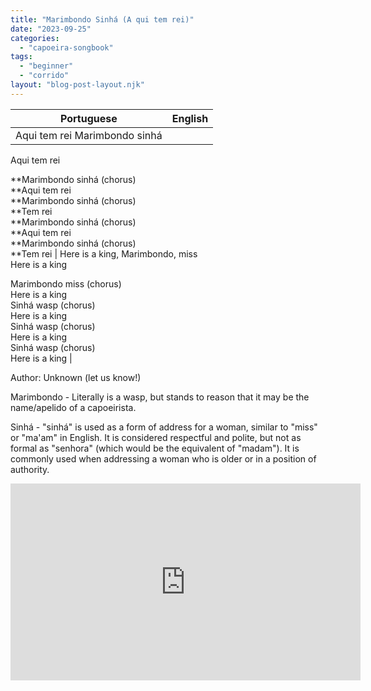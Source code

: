 ```yaml
---
title: "Marimbondo Sinhá (A qui tem rei)"
date: "2023-09-25"
categories: 
  - "capoeira-songbook"
tags: 
  - "beginner"
  - "corrido"
layout: "blog-post-layout.njk"
---
```


| Portuguese | English |
| --- | --- |
| Aqui tem rei Marimbondo sinhá  
Aqui tem rei  
  
**Marimbondo sinhá (chorus)  
**Aqui tem rei  
**Marimbondo sinhá (chorus)  
**Tem rei  
**Marimbondo sinhá (chorus)  
**Aqui tem rei  
**Marimbondo sinhá (chorus)  
**Tem rei | Here is a king, Marimbondo, miss  
Here is a king  
  
Marimbondo miss (chorus)  
Here is a king  
Sinhá wasp (chorus)  
Here is a king  
Sinhá wasp (chorus)  
Here is a king  
Sinhá wasp (chorus)  
Here is a king |

<figcaption>

Author: Unknown (let us know!)

</figcaption>

Marimbondo - Literally is a wasp, but stands to reason that it may be the name/apelido of a capoeirista.

Sinhá - "sinhá" is used as a form of address for a woman, similar to "miss" or "ma'am" in English. It is considered respectful and polite, but not as formal as "senhora" (which would be the equivalent of "madam"). It is commonly used when addressing a woman who is older or in a position of authority.

<iframe width="560" height="315" src="https://www.youtube.com/embed/QoHwr_bmzeo" title="YouTube video player" frameborder="0" allow="accelerometer; autoplay; clipboard-write; encrypted-media; gyroscope; picture-in-picture" allowfullscreen></iframe>
